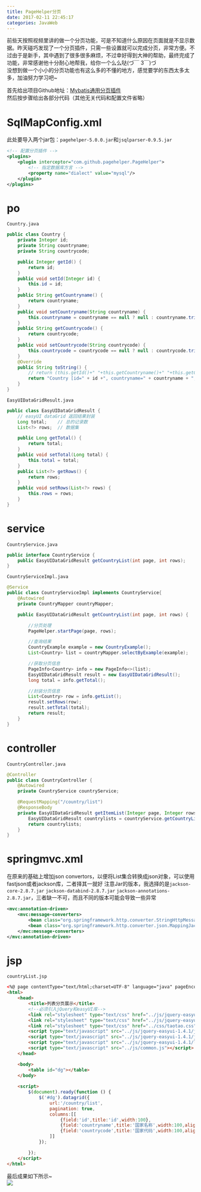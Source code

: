 ```yaml
---
title: PageHelper分页
date: 2017-02-11 22:45:17
categories: JavaWeb
---
```


前些天按照视频里讲的做一个分页功能，可是不知道什么原因在页面就是不显示数据。昨天碰巧发现了一个分页插件，只需一些设置就可以完成分页，非常方便。不过由于是新手，其中遇到了很多很多麻烦，不过幸好得到大神的帮助，最终完成了功能，非常感谢他十分耐心地帮我，给你一个么么哒(づ￣ 3￣)づ  
没想到做一个小小的分页功能也有这么多的不懂的地方，感觉要学的东西太多太多，加油努力学习吧~

首先给出项目Github地址：[Mybatis通用分页插件](https://github.com/pagehelper/Mybatis-PageHelper)  
然后按步骤给出各部分代码（其他无关代码和配置文件省略）

<!-- more -->

# SqlMapConfig.xml  
此处要导入两个jar包：`pagehelper-5.0.0.jar`和`jsqlparser-0.9.5.jar`
```xml
<!-- 配置分页插件 -->
<plugins>
    <plugin interceptor="com.github.pagehelper.PageHelper">
        <!-- 指定数据库方言 -->
        <property name="dialect" value="mysql"/>
    </plugin>
</plugins>
```

# po  
`Country.java`
```java
public class Country {
    private Integer id;
    private String countryname;
    private String countrycode;

    public Integer getId() {
        return id;
    }
    public void setId(Integer id) {
        this.id = id;
    }
    public String getCountryname() {
        return countryname;
    }
    public void setCountryname(String countryname) {
        this.countryname = countryname == null ? null : countryname.trim();
    }
    public String getCountrycode() {
        return countrycode;
    }
    public void setCountrycode(String countrycode) {
        this.countrycode = countrycode == null ? null : countrycode.trim();
    }
    @Override
    public String toString() {
        // return (this.getId()+" "+this.getCountryname()+" "+this.getCountrycode());
        return "Country [id=" + id +", countryname=" + countryname + ", countrycode=" + countrycode + "]";
    }
}
```

`EasyUIDataGridResult.java`
```java
public class EasyUIDataGridResult {
    // easyUI dataGrid 返回结果封装
    Long total;    // 总的记录数
    List<?> rows;  // 数据集

    public Long getTotal() {
        return total;
    }
    public void setTotal(Long total) {
        this.total = total;
    }
    public List<?> getRows() {
        return rows;
    }
    public void setRows(List<?> rows) {
        this.rows = rows;
    }
}
```

# service  
`CountryService.java`
```java
public interface CountryService {
    public EasyUIDataGridResult getCountryList(int page, int rows);
}
```

`CountryServiceImpl.java`
```java
@Service
public class CountryServiceImpl implements CountryService{
    @Autowired
    private CountryMapper countryMapper;

    public EasyUIDataGridResult getCountryList(int page, int rows) {

        //分页处理
        PageHelper.startPage(page, rows);

        //查询结果
        CountryExample example = new CountryExample();
        List<Country> list = countryMapper.selectByExample(example);

        //获取分页信息
        PageInfo<Country> info = new PageInfo<>(list);
        EasyUIDataGridResult result = new EasyUIDataGridResult();
        long total = info.getTotal();

        //封装分页信息
        List<Country> row = info.getList();
        result.setRows(row);
        result.setTotal(total);
        return result;
    }
}
```

# controller
`CountryController.java`
```java
@Controller
public class CountryController {
    @Autowired
    private CountryService countryService;

    @RequestMapping("/country/list")
    @ResponseBody
    private EasyUIDataGridResult getItemList(Integer page, Integer rows){
        EasyUIDataGridResult countrylists = countryService.getCountryList(page,rows);
        return countrylists;
    }
}
```

# springmvc.xml
在原来的基础上增加json convertors，以便将List集合转换成json对象，可以使用fastjson或者jackson库，二者择其一就好
注意Jar的版本，我选择的是`jackson-core-2.8.7.jar` `jackson-databind-2.8.7.jar` `jackson-annotations-2.8.7.jar`，三者缺一不可，而且不同的版本可能会导致一些异常
```xml
<mvc:annotation-driven>
    <mvc:message-converters>
        <bean class="org.springframework.http.converter.StringHttpMessageConverter"/>
        <bean class="org.springframework.http.converter.json.MappingJackson2HttpMessageConverter"/>
    </mvc:message-converters>
</mvc:annotation-driven>
```

# jsp
`countryList.jsp`
```html
<%@ page contentType="text/html;charset=UTF-8" language="java" pageEncoding="UTF-8" %>
<html>
    <head>
        <title>列表分页展示</title>
        <!--必须引入jQuery和easyUI库-->
        <link rel="stylesheet" type="text/css" href="../js/jquery-easyui-1.4.1/themes/default/easyui.css" />
        <link rel="stylesheet" type="text/css" href="../js/jquery-easyui-1.4.1/themes/icon.css" />
        <link rel="stylesheet" type="text/css" href="../css/taotao.css" />
        <script type="text/javascript" src="../js/jquery-easyui-1.4.1/jquery.min.js"></script>
        <script type="text/javascript" src="../js/jquery-easyui-1.4.1/jquery.easyui.min.js"></script>
        <script type="text/javascript" src="../js/jquery-easyui-1.4.1/locale/easyui-lang-zh_CN.js"></script>
        <script type="text/javascript" src="../js/common.js"></script>
    </head>

    <body>
        <table id="dg"></table>
    </body>
    
    <script>
        $(document).ready(function () {
            $('#dg').datagrid({
                url:'/country/list',
                pagination: true,
                columns:[[
                    {field:'id',title:'id',width:100},
                    {field:'countryname',title:'国家名称',width:100,align:'center'},
                    {field:'countrycode',title:'国家代码',width:100,align:'center'}
                ]]
            });

        });
    </script>
</html>
```

最后成果如下所示~  
![](http://upload-images.jianshu.io/upload_images/2059840-27dc0d7891ed5434.gif?imageMogr2/auto-orient/strip)